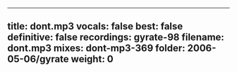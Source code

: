 
---
title: dont.mp3
vocals: false
best: false
definitive: false
recordings: gyrate-98
filename: dont.mp3
mixes: dont-mp3-369
folder: 2006-05-06/gyrate
weight: 0
---
